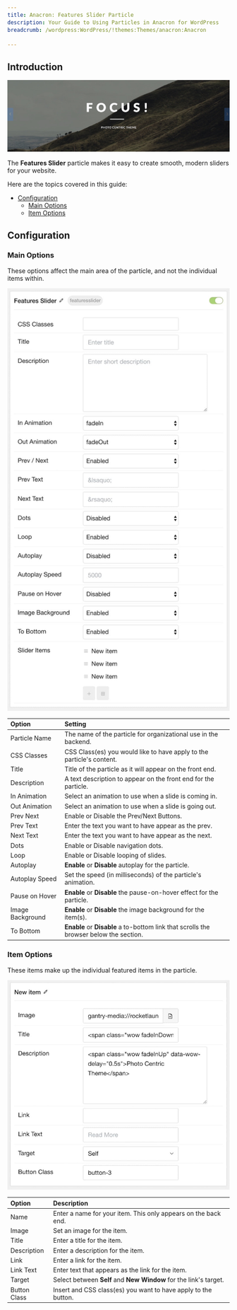 ```yaml
---
title: Anacron: Features Slider Particle
description: Your Guide to Using Particles in Anacron for WordPress
breadcrumb: /wordpress:WordPress/!themes:Themes/anacron:Anacron

---
```


## Introduction

![](assets/particle_featuresslider1.jpeg)

The **Features Slider** particle makes it easy to create smooth, modern sliders for your website.

Here are the topics covered in this guide:

* [Configuration](#configuration)
    - [Main Options](#main-options)
    - [Item Options](#item-options)

## Configuration

### Main Options 

These options affect the main area of the particle, and not the individual items within.

![](assets/particle_featuresslider2.jpeg) 

| Option           | Setting                                                                                |
| :-----           | :-----                                                                                 |
| Particle Name    | The name of the particle for organizational use in the backend.                        |
| CSS Classes      | CSS Class(es) you would like to have apply to the particle's content.                  |
| Title            | Title of the particle as it will appear on the front end.                              |
| Description      | A text description to appear on the front end for the particle.                        |
| In Animation     | Select an animation to use when a slide is coming in.                                  |
| Out Animation    | Select an animation to use when a slide is going out.                                  |
| Prev Next        | Enable or Disable the Prev/Next Buttons.                                               |
| Prev Text        | Enter the text you want to have appear as the prev.                                    |
| Next Text        | Enter the text you want to have appear as the next.                                    |
| Dots             | Enable or Disable navigation dots.                                                     |
| Loop             | Enable or Disable looping of slides.                                                   |
| Autoplay         | **Enable** or **Disable** autoplay for the particle.                                   |
| Autoplay Speed   | Set the speed (in milliseconds) of the particle's animation.                           |
| Pause on Hover   | **Enable** or **Disable** the pause-on-hover effect for the particle.                  |
| Image Background | **Enable** or **Disable** the image background for the item(s).                        |
| To Bottom        | **Enable** or **Disable** a to-bottom link that scrolls the browser below the section. |

### Item Options

These items make up the individual featured items in the particle.

![](assets/particle_featuresslider3.jpeg)

| Option       | Description                                                       |
| :-----       | :-----                                                            |
| Name         | Enter a name for your item. This only appears on the back end.    |
| Image        | Set an image for the item.                                        |
| Title        | Enter a title for the item.                                       |
| Description  | Enter a description for the item.                                 |
| Link         | Enter a link for the item.                                        |
| Link Text    | Enter text that appears as the link for the item.                 |
| Target       | Select between **Self** and **New Window** for the link's target. |
| Button Class | Insert and CSS class(es) you want to have apply to the button.    |


